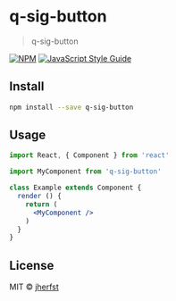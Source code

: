 # q-sig-button

> q-sig-button

[![NPM](https://img.shields.io/npm/v/q-sig-button.svg)](https://www.npmjs.com/package/q-sig-button) [![JavaScript Style Guide](https://img.shields.io/badge/code_style-standard-brightgreen.svg)](https://standardjs.com)

## Install

```bash
npm install --save q-sig-button
```

## Usage

```jsx
import React, { Component } from 'react'

import MyComponent from 'q-sig-button'

class Example extends Component {
  render () {
    return (
      <MyComponent />
    )
  }
}
```

## License

MIT © [jherfst](https://github.com/jherfst)
